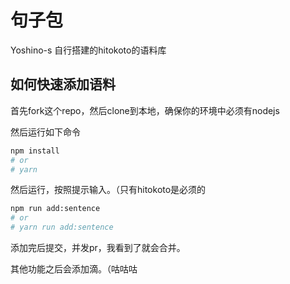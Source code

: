 # 句子包

Yoshino-s 自行搭建的hitokoto的语料库

## 如何快速添加语料

首先fork这个repo，然后clone到本地，确保你的环境中必须有nodejs

然后运行如下命令

```bash
npm install
# or 
# yarn
```

然后运行，按照提示输入。（只有hitokoto是必须的

```bash
npm run add:sentence
# or
# yarn run add:sentence
```

添加完后提交，并发pr，我看到了就会合并。

其他功能之后会添加滴。（咕咕咕
